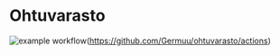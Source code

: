 # Ohtuvarasto

![example workflow](https://github.com/Germuu/ohtuvarasto/actions/workflows/main.yml/badge.svg)(https://github.com/Germuu/ohtuvarasto/actions)

